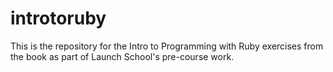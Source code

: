# introtoruby

This is the repository for the Intro to Programming with Ruby exercises from the book as part of Launch School's pre-course work.
